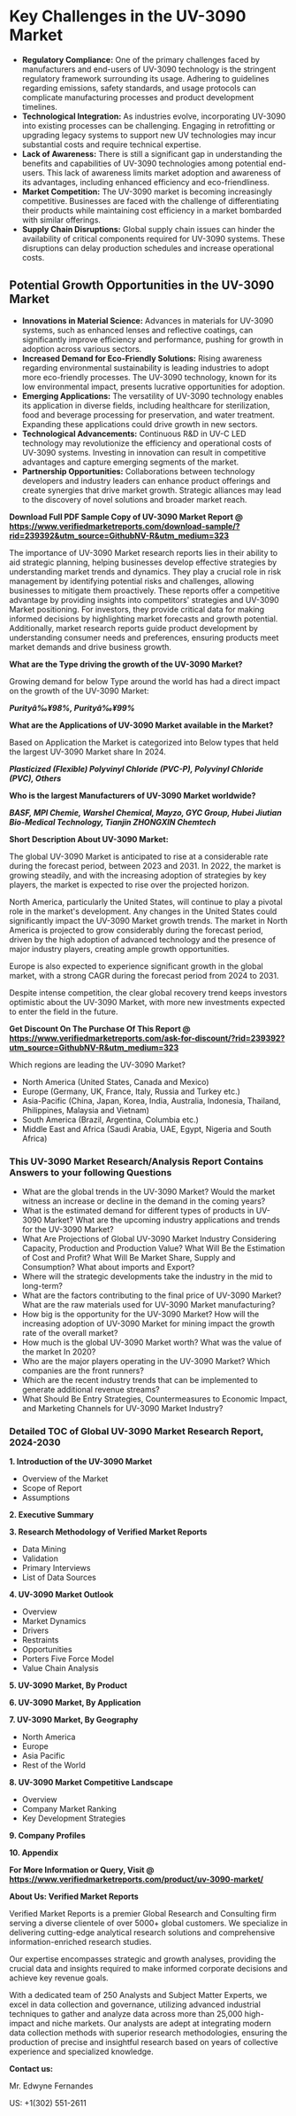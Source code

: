<p class="">    <h1>Key Challenges in the UV-3090 Market</h1>    <ul>        <li>            <strong>Regulatory Compliance:</strong> One of the primary challenges faced by manufacturers and end-users of UV-3090 technology is the stringent regulatory framework surrounding its usage. Adhering to guidelines regarding emissions, safety standards, and usage protocols can complicate manufacturing processes and product development timelines.        </li>        <li>            <strong>Technological Integration:</strong> As industries evolve, incorporating UV-3090 into existing processes can be challenging. Engaging in retrofitting or upgrading legacy systems to support new UV technologies may incur substantial costs and require technical expertise.        </li>        <li>            <strong>Lack of Awareness:</strong> There is still a significant gap in understanding the benefits and capabilities of UV-3090 technologies among potential end-users. This lack of awareness limits market adoption and awareness of its advantages, including enhanced efficiency and eco-friendliness.        </li>        <li>            <strong>Market Competition:</strong> The UV-3090 market is becoming increasingly competitive. Businesses are faced with the challenge of differentiating their products while maintaining cost efficiency in a market bombarded with similar offerings.        </li>        <li>            <strong>Supply Chain Disruptions:</strong> Global supply chain issues can hinder the availability of critical components required for UV-3090 systems. These disruptions can delay production schedules and increase operational costs.        </li>    </ul>    <h2>Potential Growth Opportunities in the UV-3090 Market</h1>    <ul>        <li>            <strong>Innovations in Material Science:</strong> Advances in materials for UV-3090 systems, such as enhanced lenses and reflective coatings, can significantly improve efficiency and performance, pushing for growth in adoption across various sectors.        </li>        <li>            <strong>Increased Demand for Eco-Friendly Solutions:</strong> Rising awareness regarding environmental sustainability is leading industries to adopt more eco-friendly processes. The UV-3090 technology, known for its low environmental impact, presents lucrative opportunities for adoption.        </li>        <li>            <strong>Emerging Applications:</strong> The versatility of UV-3090 technology enables its application in diverse fields, including healthcare for sterilization, food and beverage processing for preservation, and water treatment. Expanding these applications could drive growth in new sectors.        </li>        <li>            <strong>Technological Advancements:</strong> Continuous R&D in UV-C LED technology may revolutionize the efficiency and operational costs of UV-3090 systems. Investing in innovation can result in competitive advantages and capture emerging segments of the market.        </li>        <li>            <strong>Partnership Opportunities:</strong> Collaborations between technology developers and industry leaders can enhance product offerings and create synergies that drive market growth. Strategic alliances may lead to the discovery of novel solutions and broader market reach.        </li>    </ul></p><p class=""><strong>Download Full PDF Sample Copy of UV-3090 Market Report @ <a href="https://www.verifiedmarketreports.com/download-sample/?rid=239392&utm_source=GithubNV-R&utm_medium=323" target="_blank">https://www.verifiedmarketreports.com/download-sample/?rid=239392&utm_source=GithubNV-R&utm_medium=323</a></strong></p><p>The importance of&nbsp;UV-3090 Market research reports lies in their ability to aid strategic planning, helping businesses develop effective strategies by understanding market trends and dynamics. They play a crucial role in risk management by identifying potential risks and challenges, allowing businesses to mitigate them proactively. These reports offer a competitive advantage by providing insights into competitors' strategies and UV-3090 Market positioning. For investors, they provide critical data for making informed decisions by highlighting market forecasts and growth potential. Additionally, market research reports guide product development by understanding consumer needs and preferences, ensuring products meet market demands and drive business growth.</p><p><strong>What are the&nbsp;Type driving the growth of the UV-3090 Market?</strong></p><p id="" class="">Growing demand for below Type around the world has had a direct impact on the growth of the UV-3090 Market:</p><p class=""><em><strong>Purityâ‰¥98%, Purityâ‰¥99%</strong></em></p><p class=""><strong>What are the&nbsp;Applications&nbsp;of UV-3090 Market available in the Market?</strong></p><p id="" class="">Based on Application the Market is categorized into Below types that held the largest UV-3090 Market share In 2024.</p><p class=""><em><strong>Plasticized (Flexible) Polyvinyl Chloride (PVC-P), Polyvinyl Chloride (PVC), Others</strong></em></p><p class=""><strong>Who is the largest Manufacturers of UV-3090 Market worldwide?</strong></p><p><em><strong>BASF, MPI Chemie, Warshel Chemical, Mayzo, GYC Group, Hubei Jiutian Bio-Medical Technology, Tianjin ZHONGXIN Chemtech</strong></em></p><p id="" class=""><strong>Short Description About UV-3090 Market:</strong></p><p>The global UV-3090 Market is anticipated to rise at a considerable rate during the forecast period, between 2023 and 2031. In 2022, the market is growing steadily, and with the increasing adoption of strategies by key players, the market is expected to rise over the projected horizon.</p><p>North America, particularly the United States, will continue to play a pivotal role in the market's development. Any changes in the United States could significantly impact the UV-3090 Market growth trends. The market in North America is projected to grow considerably during the forecast period, driven by the high adoption of advanced technology and the presence of major industry players, creating ample growth opportunities.</p><p>Europe is also expected to experience significant growth in the global market, with a strong CAGR during the forecast period from 2024 to 2031.</p><p>Despite intense competition, the clear global recovery trend keeps investors optimistic about the UV-3090 Market, with more new investments expected to enter the field in the future.</p><p id="" class=""><strong>Get Discount On The Purchase Of This Report @ <a href="https://www.verifiedmarketreports.com/ask-for-discount/?rid=239392?utm_source=GithubNV-R&utm_medium=323" target="_blank">https://www.verifiedmarketreports.com/ask-for-discount/?rid=239392?utm_source=GithubNV-R&utm_medium=323</a></strong></p><p class="">Which regions are leading the UV-3090 Market?</p><ul><li>North America (United States, Canada and Mexico)</li><li>Europe (Germany, UK, France, Italy, Russia and Turkey etc.)</li><li>Asia-Pacific (China, Japan, Korea, India, Australia, Indonesia, Thailand, Philippines, Malaysia and Vietnam)</li><li>South America (Brazil, Argentina, Columbia etc.)</li><li>Middle East and Africa (Saudi Arabia, UAE, Egypt, Nigeria and South Africa)</li></ul><h3 id="" class="">This UV-3090 Market Research/Analysis Report Contains Answers to your following Questions</h3><ul><li>What are the global trends in the UV-3090 Market? Would the market witness an increase or decline in the demand in the coming years?</li><li>What is the estimated demand for different types of products in UV-3090 Market? What are the upcoming industry applications and trends for the UV-3090 Market?</li><li>What Are Projections of Global UV-3090 Market Industry Considering Capacity, Production and Production Value? What Will Be the Estimation of Cost and Profit? What Will Be Market Share, Supply and Consumption? What about imports and Export?</li><li>Where will the strategic developments take the industry in the mid to long-term?</li><li>What are the factors contributing to the final price of UV-3090 Market? What are the raw materials used for UV-3090 Market manufacturing?</li><li>How big is the opportunity for the UV-3090 Market? How will the increasing adoption of UV-3090 Market for mining impact the growth rate of the overall market?</li><li>How much is the global UV-3090 Market worth? What was the value of the market In 2020?</li><li>Who are the major players operating in the UV-3090 Market? Which companies are the front runners?</li><li>Which are the recent industry trends that can be implemented to generate additional revenue streams?</li><li>What Should Be Entry Strategies, Countermeasures to Economic Impact, and Marketing Channels for UV-3090 Market Industry?</li></ul><h3 id="" class="">Detailed TOC of Global UV-3090 Market Research Report, 2024-2030</h3><p id="" class=""><strong>1. Introduction of the UV-3090 Market</strong></p><ul><li>Overview of the Market</li><li>Scope of Report</li><li>Assumptions</li></ul><p id="" class=""><strong>2. Executive Summary</strong></p><p id="" class=""><strong>3. Research Methodology of Verified Market Reports</strong></p><ul><li>Data Mining</li><li>Validation</li><li>Primary Interviews</li><li>List of Data Sources</li></ul><p id="" class=""><strong>4. UV-3090 Market Outlook</strong></p><ul><li>Overview</li><li>Market Dynamics</li><li>Drivers</li><li>Restraints</li><li>Opportunities</li><li>Porters Five Force Model</li><li>Value Chain Analysis</li></ul><p id="" class=""><strong>5. UV-3090 Market, By Product</strong></p><p id="" class=""><strong>6. UV-3090 Market, By Application</strong></p><p id="" class=""><strong>7. UV-3090 Market, By Geography</strong></p><ul><li>North America</li><li>Europe</li><li>Asia Pacific</li><li>Rest of the World</li></ul><p id="" class=""><strong>8. UV-3090 Market Competitive Landscape</strong></p><ul><li>Overview</li><li>Company Market Ranking</li><li>Key Development Strategies</li></ul><p id="" class=""><strong>9. Company Profiles</strong></p><p id="" class=""><strong>10. Appendix</strong></p><p id="" class=""><strong>For More Information or Query, Visit @ <a href="https://www.verifiedmarketreports.com/product/uv-3090-market/" target="_blank">https://www.verifiedmarketreports.com/product/uv-3090-market/</a></strong></p><p id="" class=""><strong>About Us: Verified Market Reports</strong></p><p id="" class="">Verified Market Reports is a premier Global Research and Consulting firm serving a diverse clientele of over 5000+ global customers. We specialize in delivering cutting-edge analytical research solutions and comprehensive information-enriched research studies.</p><p id="" class="">Our expertise encompasses strategic and growth analyses, providing the crucial data and insights required to make informed corporate decisions and achieve key revenue goals.</p><p id="" class="">With a dedicated team of 250 Analysts and Subject Matter Experts, we excel in data collection and governance, utilizing advanced industrial techniques to gather and analyze data across more than 25,000 high-impact and niche markets. Our analysts are adept at integrating modern data collection methods with superior research methodologies, ensuring the production of precise and insightful research based on years of collective experience and specialized knowledge.</p><p id="" class=""><strong>Contact us:</strong></p><p id="" class="">Mr. Edwyne Fernandes</p><p id="" class="">US: +1(302) 551-2611</p>